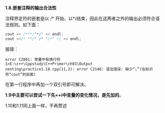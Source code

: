 **1.8.嵌套注释的输出合法性**

注释界定符的嵌套是以 /* 开始，以*/结束，因此在这两者之外的输出必须符合语法规则。如下面：

```c++
cout << /*"*/"*/" << endl;
cout <</* "*/" /* "/*" */ << endl;
```

报错：

```
error C2001: 常量中有换行符
1>E:\c++\Cppstudy\C++Primer\ch01\Output nesting\practice1.18.cpp(11,2): error C2146: 语法错误: 缺少“;”(在标识符“cout”的前面)
```

在第一行程序中再加一个双引号即可解决。

**1.9中主要可以尝试一下先++i中变量的变化情况，是先加的**。

1.10和1.11同上面一样，不再赘述